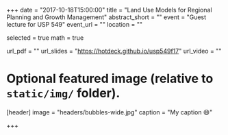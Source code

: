 +++
date = "2017-10-18T15:00:00"
title = "Land Use Models for Regional Planning and Growth Management"
abstract_short = ""
event = "Guest lecture for USP 549"
event_url = ""
location = ""

selected = true
math = true

url_pdf = ""
url_slides = "https://hotdeck.github.io/usp549f17"
url_video = ""

# Optional featured image (relative to `static/img/` folder).
[header]
image = "headers/bubbles-wide.jpg"
caption = "My caption :smile:"

+++

